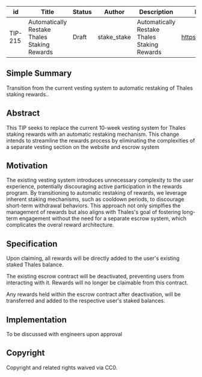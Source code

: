 | id | Title | Status | Author | Description | Discussions to | Created |
| ----------- | ----------- | ----------- | ----------- | ----------- | ----------- | ----------- |
| TIP-215 |  Automatically Restake Thales Staking Rewards | Draft | stake_stake | Automatically Restake Thales Staking Rewards  | https://discord.gg/thales | 2024-05-20


## Simple Summary

Transition from the current vesting system to automatic restaking of Thales staking rewards..

## Abstract

This TIP seeks to replace the current 10-week vesting system for Thales staking rewards with an automatic restaking mechanism. This change intends to streamline the rewards process by eliminating the complexities of a separate vesting section on the website and escrow system
## Motivation  

The existing vesting system introduces unnecessary complexity to the user experience, potentially discouraging active participation in the rewards program. By transitioning to automatic restaking of rewards, we leverage inherent staking mechanisms, such as cooldown periods, to discourage short-term withdrawal behaviors. This approach not only simplfies the management of rewards but also aligns with Thales's goal of fostering long-term engagement without the need for a separate escrow system, which complicates the overal reward architecture.  

## Specification 

Upon claiming, all rewards will be directly added to the user's existing staked Thales balance.

The existing escrow contract will be deactivated, preventing users from interacting with it. Rewards will no longer be claimable from this contract.

Any rewards held within the escrow contract after deactivation, will be transferred and added to the respective user's staked balances.

## Implementation

To be discussed with engineers upon approval

## Copyright
 
Copyright and related rights waived via CC0.
